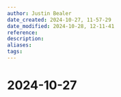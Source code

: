 ```yaml
---
author: Justin Bealer
date_created: 2024-10-27, 11-57-29
date_modified: 2024-10-28, 12-11-41
reference: 
description: 
aliases: 
tags: 
---
```

# 2024-10-27
